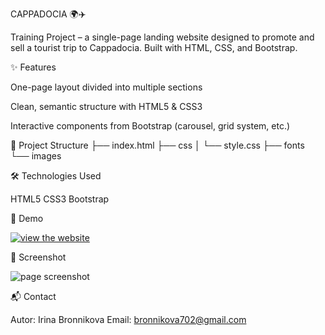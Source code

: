 CAPPADOCIA 🌍✈️

Training Project – a single-page landing website designed to promote and sell a tourist trip to Cappadocia.
Built with HTML, CSS, and Bootstrap.

✨ Features

One-page layout divided into multiple sections

Clean, semantic structure with HTML5 & CSS3

Interactive components from Bootstrap (carousel, grid system, etc.)

📂 Project Structure
├── index.html
├── css
│   └── style.css
├── fonts
└── images

🛠️ Technologies Used

HTML5
CSS3
Bootstrap

🚀 Demo

[![view the website](https://img.shields.io/badge/View%20Demo-Open%20in%20Browser-blue?style=for-the-badge)](https://irenefox2025.github.io/Cappadocia.png)

📸 Screenshot

![page screenshot](./assets/Cappadocia)

📬 Contact

Autor: Irina Bronnikova
Email: bronnikova702@gmail.com

